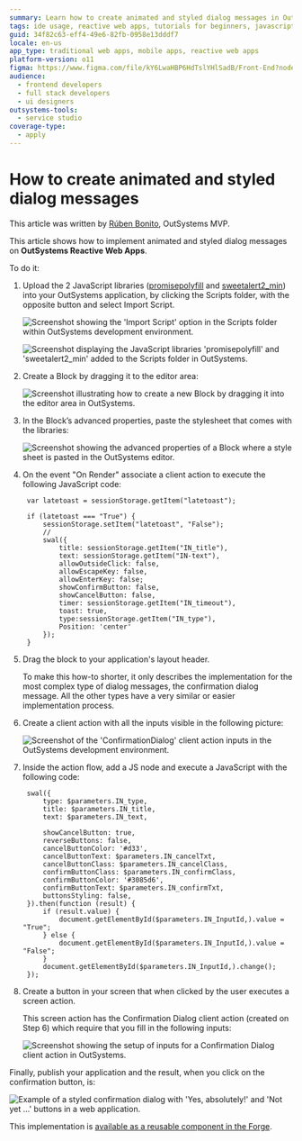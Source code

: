 ```yaml
---
summary: Learn how to create animated and styled dialog messages in OutSystems 11 (O11) using JavaScript libraries and custom blocks.
tags: ide usage, reactive web apps, tutorials for beginners, javascript libraries, user interface design
guid: 34f82c63-eff4-49e6-82fb-0958e13dddf7
locale: en-us
app_type: traditional web apps, mobile apps, reactive web apps
platform-version: o11
figma: https://www.figma.com/file/kY6LwaHBP6HdTslYHlSadB/Front-End?node-id=844:14
audience:
  - frontend developers
  - full stack developers
  - ui designers
outsystems-tools:
  - service studio
coverage-type:
  - apply
---
```


# How to create animated and styled dialog messages

<div class="info" markdown="1">

This article was written by [Rúben Bonito](https://www.outsystems.com/profile/87379/), OutSystems MVP.

</div>

This article shows how to implement animated and styled dialog messages on **OutSystems Reactive Web Apps**.

To do it:

1. Upload the 2 JavaScript libraries ([promisepolyfill](https://www.jsdelivr.com/package/npm/promise-polyfill) and [sweetalert2_min](https://www.jsdelivr.com/package/npm/sweetalert2)) into your OutSystems application, by clicking the Scripts folder, with the opposite button and select Import Script.

    ![Screenshot showing the 'Import Script' option in the Scripts folder within OutSystems development environment.](images/create-styled-dialogs_0.png "Importing JavaScript Libraries in OutSystems")

    ![Screenshot displaying the JavaScript libraries 'promisepolyfill' and 'sweetalert2_min' added to the Scripts folder in OutSystems.](images/create-styled-dialogs_1.png "JavaScript Libraries Added to OutSystems")

1. Create a Block by dragging it to the editor area:

    ![Screenshot illustrating how to create a new Block by dragging it into the editor area in OutSystems.](images/create-styled-dialogs_2.png "Creating a Block in OutSystems")

1. In the Block’s advanced properties, paste the stylesheet that comes with the libraries:

    ![Screenshot showing the advanced properties of a Block where a style sheet is pasted in the OutSystems editor.](images/create-styled-dialogs_3.png "Adding a Style Sheet to a Block in OutSystems")

1. On the event "On Render" associate a client action to execute the following JavaScript code:

        var latetoast = sessionStorage.getItem("latetoast");

        if (latetoast === "True") {
            sessionStorage.setItem("latetoast", "False");
            //
            swal({
                title: sessionStorage.getItem("IN_title"),
                text: sessionStorage.getItem("IN-text"),
                allowOutsideClick: false,
                allowEscapeKey: false,
                allowEnterKey: false;
                showConfirmButton: false,
                showCancelButton: false,
                timer: sessionStorage.getItem("IN_timeout"),
                toast: true,
                type:sessionStorage.getItem("IN_type"),
                Position: 'center'
            });
        }    

1. Drag the block to your application's layout header.

    <div class="info" markdown="1">

    To make this how-to shorter, it only describes the implementation for the most complex type of dialog messages, the confirmation dialog message. All the other types have a very similar or easier implementation process.

    </div>

1. Create a client action with all the inputs visible in the following picture:

    ![Screenshot of the 'ConfirmationDialog' client action inputs in the OutSystems development environment.](images/create-styled-dialogs_4.png "Client Action Inputs for Confirmation Dialog in OutSystems")

1. Inside the action flow, add a JS node and execute a JavaScript with the following code:

        swal({
            type: $parameters.IN_type,
            title: $parameters.IN_title,
            text: $parameters.IN_text,

            showCancelButton: true,
            reverseButtons: false,
            cancelButtonColor: '#d33',
            cancelButtonText: $parameters.IN_cancelTxt,
            cancelButtonClass: $parameters.IN_cancelClass,
            confirmButtonClass: $parameters.IN_confirmClass,
            confirmButtonColor: '#3085d6',
            confirmButtonText: $parameters.IN_confirmTxt,
            buttonsStyling: false,
        }).then(function (result) {
            if (result.value) {
                document.getElementById($parameters.IN_InputId,).value = "True";
            } else {
                document.getElementById($parameters.IN_InputId,).value = "False";
            }
            document.getElementById($parameters.IN_InputId,).change();
        });

1. Create a button in your screen that when clicked by the user executes a screen action.

    This screen action has the Confirmation Dialog client action (created on Step 6) which require that you fill in the following inputs:

    ![Screenshot showing the setup of inputs for a Confirmation Dialog client action in OutSystems.](images/create-styled-dialogs_5.png "Setting Up Confirmation Dialog Inputs in OutSystems")

Finally, publish your application and the result, when you click on the confirmation button, is:

![Example of a styled confirmation dialog with 'Yes, absolutely!' and 'Not yet ...' buttons in a web application.](images/create-styled-dialogs_6.png "Styled Confirmation Dialog Example")

<div class="info" markdown="1">

This implementation is [available as a reusable component in the Forge](https://www.outsystems.com/forge/component-overview/8395/animated-styled-dialogs-alerts).

</div>
